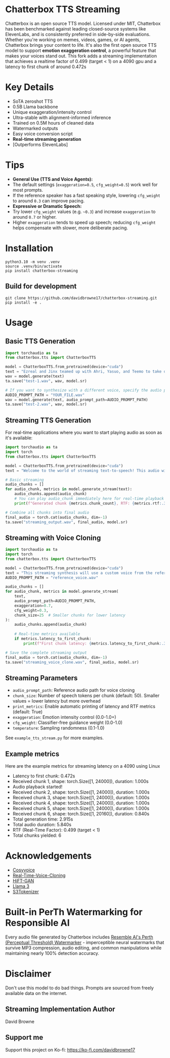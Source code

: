 # Chatterbox TTS Streaming
Chatterbox is an open source TTS model. Licensed under MIT, Chatterbox has been benchmarked against leading closed-source systems like ElevenLabs, and is consistently preferred in side-by-side evaluations.
Whether you're working on memes, videos, games, or AI agents, Chatterbox brings your content to life. It's also the first open source TTS model to support **emotion exaggeration control**, a powerful feature that makes your voices stand out. This fork adds a streaming implementation that achieves a realtime factor of 0.499 (target < 1) on a 4090 gpu and a latency to first chunk of around 0.472s

# Key Details
- SoTA zeroshot TTS
- 0.5B Llama backbone
- Unique exaggeration/intensity control
- Ultra-stable with alignment-informed inference
- Trained on 0.5M hours of cleaned data
- Watermarked outputs
- Easy voice conversion script
- **Real-time streaming generation**
- [Outperforms ElevenLabs]

# Tips
- **General Use (TTS and Voice Agents):**
- The default settings (`exaggeration=0.5`, `cfg_weight=0.5`) work well for most prompts.
- If the reference speaker has a fast speaking style, lowering `cfg_weight` to around `0.3` can improve pacing.
- **Expressive or Dramatic Speech:**
- Try lower `cfg_weight` values (e.g. `~0.3`) and increase `exaggeration` to around `0.7` or higher.
- Higher `exaggeration` tends to speed up speech; reducing `cfg_weight` helps compensate with slower, more deliberate pacing.

# Installation
```
python3.10 -m venv .venv
source .venv/bin/activate
pip install chatterbox-streaming
```

## Build for development
```
git clone https://github.com/davidbrowne17/chatterbox-streaming.git
pip install -e .
```

# Usage

## Basic TTS Generation
```python
import torchaudio as ta
from chatterbox.tts import ChatterboxTTS

model = ChatterboxTTS.from_pretrained(device="cuda")
text = "Ezreal and Jinx teamed up with Ahri, Yasuo, and Teemo to take down the enemy's Nexus in an epic late-game pentakill."
wav = model.generate(text)
ta.save("test-1.wav", wav, model.sr)

# If you want to synthesize with a different voice, specify the audio prompt
AUDIO_PROMPT_PATH = "YOUR_FILE.wav"
wav = model.generate(text, audio_prompt_path=AUDIO_PROMPT_PATH)
ta.save("test-2.wav", wav, model.sr)
```

## Streaming TTS Generation
For real-time applications where you want to start playing audio as soon as it's available:

```python
import torchaudio as ta
import torch
from chatterbox.tts import ChatterboxTTS

model = ChatterboxTTS.from_pretrained(device="cuda")
text = "Welcome to the world of streaming text-to-speech! This audio will be generated and played in real-time chunks."

# Basic streaming
audio_chunks = []
for audio_chunk, metrics in model.generate_stream(text):
    audio_chunks.append(audio_chunk)
    # You can play audio_chunk immediately here for real-time playback
    print(f"Generated chunk {metrics.chunk_count}, RTF: {metrics.rtf:.3f}" if metrics.rtf else f"Chunk {metrics.chunk_count}")

# Combine all chunks into final audio
final_audio = torch.cat(audio_chunks, dim=-1)
ta.save("streaming_output.wav", final_audio, model.sr)
```

## Streaming with Voice Cloning
```python
import torchaudio as ta
import torch
from chatterbox.tts import ChatterboxTTS

model = ChatterboxTTS.from_pretrained(device="cuda")
text = "This streaming synthesis will use a custom voice from the reference audio file."
AUDIO_PROMPT_PATH = "reference_voice.wav"

audio_chunks = []
for audio_chunk, metrics in model.generate_stream(
    text, 
    audio_prompt_path=AUDIO_PROMPT_PATH,
    exaggeration=0.7,
    cfg_weight=0.3,
    chunk_size=25  # Smaller chunks for lower latency
):
    audio_chunks.append(audio_chunk)
    
    # Real-time metrics available
    if metrics.latency_to_first_chunk:
        print(f"First chunk latency: {metrics.latency_to_first_chunk:.3f}s")

# Save the complete streaming output
final_audio = torch.cat(audio_chunks, dim=-1)
ta.save("streaming_voice_clone.wav", final_audio, model.sr)
```

## Streaming Parameters
- `audio_prompt_path`: Reference audio path for voice cloning
- `chunk_size`: Number of speech tokens per chunk (default: 50). Smaller values = lower latency but more overhead
- `print_metrics`: Enable automatic printing of latency and RTF metrics (default: True)
- `exaggeration`: Emotion intensity control (0.0-1.0+)
- `cfg_weight`: Classifier-free guidance weight (0.0-1.0)
- `temperature`: Sampling randomness (0.1-1.0)

See `example_tts_stream.py` for more examples.

## Example metrics
Here are the example metrics for streaming latency on a 4090 using Linux
- Latency to first chunk: 0.472s
- Received chunk 1, shape: torch.Size([1, 24000]), duration: 1.000s
- Audio playback started!
- Received chunk 2, shape: torch.Size([1, 24000]), duration: 1.000s
- Received chunk 3, shape: torch.Size([1, 24000]), duration: 1.000s
- Received chunk 4, shape: torch.Size([1, 24000]), duration: 1.000s
- Received chunk 5, shape: torch.Size([1, 24000]), duration: 1.000s
- Received chunk 6, shape: torch.Size([1, 20160]), duration: 0.840s
- Total generation time: 2.915s
- Total audio duration: 5.840s
- RTF (Real-Time Factor): 0.499 (target < 1)
- Total chunks yielded: 6

# Acknowledgements
- [Cosyvoice](https://github.com/FunAudioLLM/CosyVoice)
- [Real-Time-Voice-Cloning](https://github.com/CorentinJ/Real-Time-Voice-Cloning)
- [HiFT-GAN](https://github.com/yl4579/HiFTNet)
- [Llama 3](https://github.com/meta-llama/llama3)
- [S3Tokenizer](https://github.com/xingchensong/S3Tokenizer)

# Built-in PerTh Watermarking for Responsible AI
Every audio file generated by Chatterbox includes [Resemble AI's Perth (Perceptual Threshold) Watermarker](https://github.com/resemble-ai/perth) - imperceptible neural watermarks that survive MP3 compression, audio editing, and common manipulations while maintaining nearly 100% detection accuracy.

# Disclaimer
Don't use this model to do bad things. Prompts are sourced from freely available data on the internet.

## Streaming Implementation Author
David Browne

## Support me
Support this project on Ko-fi: https://ko-fi.com/davidbrowne17
